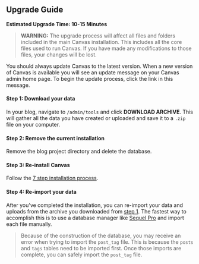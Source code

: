 ## Upgrade Guide

**Estimated Upgrade Time: 10-15 Minutes**

> **WARNING:** The upgrade process will affect all files and folders included in the main Canvas installation. This includes all the core files used to run Canvas. If you have made any modifications to those files, your changes will be lost.

You should always update Canvas to the latest version. When a new version of Canvas is available you will see an update message on your Canvas admin home page. To begin the update process, click the link in this message.

#### Step 1: Download your data
In your blog, navigate to `/admin/tools` and click **DOWNLOAD ARCHIVE**. This will gather all the data you have created or uploaded and save it to a `.zip` file on your computer. 

#### Step 2: Remove the current installation
Remove the blog project directory and delete the database.

#### Step 3: Re-install Canvas
Follow the [7 step installation process](https://github.com/austintoddj/canvas#installation).

#### Step 4: Re-import your data
After you've completed the installation, you can re-import your data and uploads from the archive you downloaded from [step 1](https://github.com/austintoddj/canvas/blob/master/UPGRADE.md#step-1-download-your-data).
The fastest way to accomplish this is to use a database manager like [Sequel Pro](http://sequelpro.com) and import each file manually.
> Because of the construction of the database, you may receive an error when trying to import the `post_tag` file. This is because the `posts`
and `tags` tables need to be imported first. Once those imports are complete, you can safely import the `post_tag` file.
